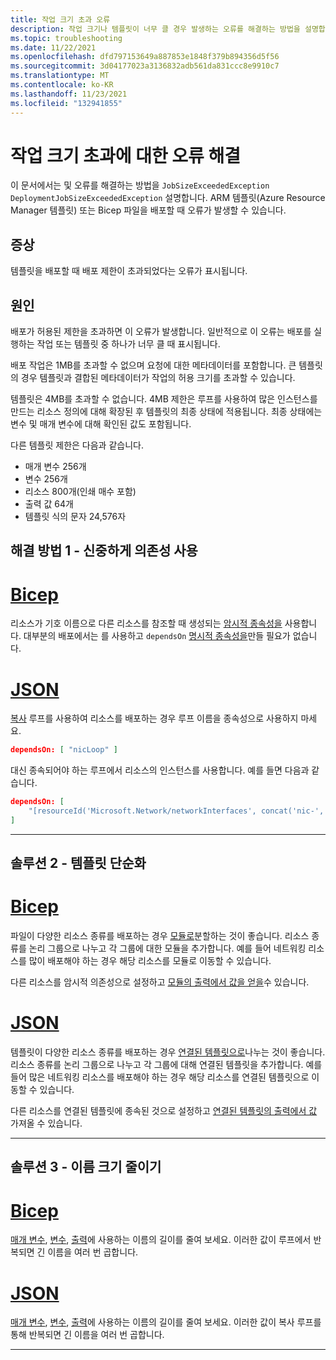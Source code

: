 ```yaml
---
title: 작업 크기 초과 오류
description: 작업 크기나 템플릿이 너무 클 경우 발생하는 오류를 해결하는 방법을 설명합니다.
ms.topic: troubleshooting
ms.date: 11/22/2021
ms.openlocfilehash: dfd797153649a887853e1848f379b894356d5f56
ms.sourcegitcommit: 3d04177023a3136832adb561da831ccc8e9910c7
ms.translationtype: MT
ms.contentlocale: ko-KR
ms.lasthandoff: 11/23/2021
ms.locfileid: "132941855"
---
```

# <a name="resolve-errors-for-job-size-exceeded"></a>작업 크기 초과에 대한 오류 해결

이 문서에서는 및 오류를 해결하는 방법을 `JobSizeExceededException` `DeploymentJobSizeExceededException` 설명합니다. ARM 템플릿(Azure Resource Manager 템플릿) 또는 Bicep 파일을 배포할 때 오류가 발생할 수 있습니다.

## <a name="symptom"></a>증상

템플릿을 배포할 때 배포 제한이 초과되었다는 오류가 표시됩니다.

## <a name="cause"></a>원인

배포가 허용된 제한을 초과하면 이 오류가 발생합니다. 일반적으로 이 오류는 배포를 실행하는 작업 또는 템플릿 중 하나가 너무 클 때 표시됩니다.

배포 작업은 1MB를 초과할 수 없으며 요청에 대한 메타데이터를 포함합니다. 큰 템플릿의 경우 템플릿과 결합된 메타데이터가 작업의 허용 크기를 초과할 수 있습니다.

템플릿은 4MB를 초과할 수 없습니다. 4MB 제한은 루프를 사용하여 많은 인스턴스를 만드는 리소스 정의에 대해 확장된 후 템플릿의 최종 상태에 적용됩니다. 최종 상태에는 변수 및 매개 변수에 대해 확인된 값도 포함됩니다.

다른 템플릿 제한은 다음과 같습니다.

- 매개 변수 256개
- 변수 256개
- 리소스 800개(인쇄 매수 포함)
- 출력 값 64개
- 템플릿 식의 문자 24,576자

## <a name="solution-1---use-dependencies-carefully"></a>해결 방법 1 - 신중하게 의존성 사용

# <a name="bicep"></a>[Bicep](#tab/bicep)

리소스가 기호 이름으로 다른 리소스를 참조할 때 생성되는 [암시적 종속성을](../bicep/resource-declaration.md#implicit-dependency) 사용합니다. 대부분의 배포에서는 를 사용하고 `dependsOn` [명시적 종속성을](../bicep/resource-declaration.md#explicit-dependency)만들 필요가 없습니다.

# <a name="json"></a>[JSON](#tab/json)

[복사](../templates/copy-resources.md) 루프를 사용하여 리소스를 배포하는 경우 루프 이름을 종속성으로 사용하지 마세요.

```json
dependsOn: [ "nicLoop" ]
```

대신 종속되어야 하는 루프에서 리소스의 인스턴스를 사용합니다. 예를 들면 다음과 같습니다.

```json
dependsOn: [
    "[resourceId('Microsoft.Network/networkInterfaces', concat('nic-', copyIndex()))]"
]
```

---

## <a name="solution-2---simplify-template"></a>솔루션 2 - 템플릿 단순화

# <a name="bicep"></a>[Bicep](#tab/bicep)

파일이 다양한 리소스 종류를 배포하는 경우 [모듈로](../bicep/modules.md)분할하는 것이 좋습니다. 리소스 종류를 논리 그룹으로 나누고 각 그룹에 대한 모듈을 추가합니다. 예를 들어 네트워킹 리소스를 많이 배포해야 하는 경우 해당 리소스를 모듈로 이동할 수 있습니다.

다른 리소스를 암시적 의존성으로 설정하고 [모듈의 출력에서 값을 얻을](../bicep/outputs.md#outputs-from-modules)수 있습니다.


# <a name="json"></a>[JSON](#tab/json)

템플릿이 다양한 리소스 종류를 배포하는 경우 [연결된 템플릿으로](../templates/linked-templates.md)나누는 것이 좋습니다. 리소스 종류를 논리 그룹으로 나누고 각 그룹에 대해 연결된 템플릿을 추가합니다. 예를 들어 많은 네트워킹 리소스를 배포해야 하는 경우 해당 리소스를 연결된 템플릿으로 이동할 수 있습니다.

다른 리소스를 연결된 템플릿에 종속된 것으로 설정하고 [연결된 템플릿의 출력에서 값](../templates/linked-templates.md#get-values-from-linked-template) 가져올 수 있습니다.

---

## <a name="solution-3---reduce-name-size"></a>솔루션 3 - 이름 크기 줄이기

# <a name="bicep"></a>[Bicep](#tab/bicep)

[매개 변수](../bicep/parameters.md), [변수](../bicep/variables.md), [출력](../bicep/outputs.md)에 사용하는 이름의 길이를 줄여 보세요. 이러한 값이 루프에서 반복되면 긴 이름을 여러 번 곱합니다.

# <a name="json"></a>[JSON](#tab/json)

[매개 변수](../templates/parameters.md), [변수](../templates/variables.md), [출력](../templates/outputs.md)에 사용하는 이름의 길이를 줄여 보세요. 이러한 값이 복사 루프를 통해 반복되면 긴 이름을 여러 번 곱합니다.

---
